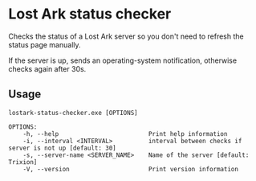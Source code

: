 # Lost Ark status checker

Checks the status of a Lost Ark server so you don't need to refresh the status page manually.

If the server is up, sends an operating-system notification, otherwise checks again after 30s.

## Usage

    lostark-status-checker.exe [OPTIONS]

    OPTIONS:
        -h, --help                         Print help information
        -i, --interval <INTERVAL>          interval between checks if server is not up [default: 30]
        -s, --server-name <SERVER_NAME>    Name of the server [default: Trixion]
        -V, --version                      Print version information
